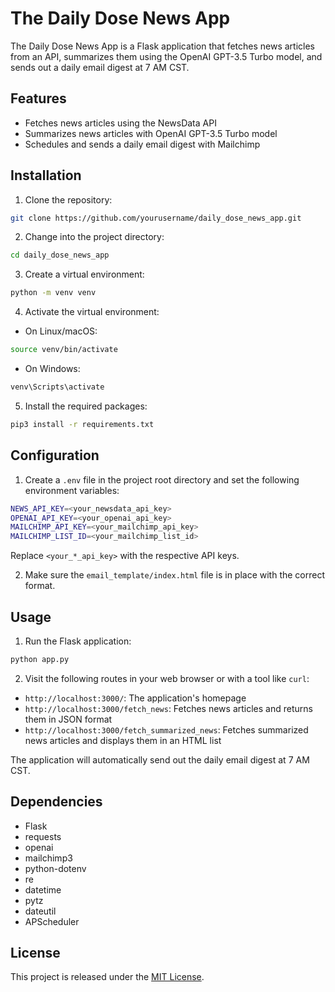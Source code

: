 # The Daily Dose News App

The Daily Dose News App is a Flask application that fetches news articles from an API, summarizes them using the OpenAI GPT-3.5 Turbo model, and sends out a daily email digest at 7 AM CST.

## Features

- Fetches news articles using the NewsData API
- Summarizes news articles with OpenAI GPT-3.5 Turbo model
- Schedules and sends a daily email digest with Mailchimp

## Installation

1. Clone the repository:

```bash 
git clone https://github.com/yourusername/daily_dose_news_app.git
```

2. Change into the project directory:
 ```bash
 cd daily_dose_news_app
 ```

3. Create a virtual environment:

```bash
python -m venv venv
```


4. Activate the virtual environment:

- On Linux/macOS:

```bash
source venv/bin/activate
```


- On Windows:

```bash
venv\Scripts\activate
```


5. Install the required packages:
```bash
pip3 install -r requirements.txt
```

## Configuration

1. Create a `.env` file in the project root directory and set the following environment variables:

```bash
NEWS_API_KEY=<your_newsdata_api_key>
OPENAI_API_KEY=<your_openai_api_key>
MAILCHIMP_API_KEY=<your_mailchimp_api_key>
MAILCHIMP_LIST_ID=<your_mailchimp_list_id>
```


Replace `<your_*_api_key>` with the respective API keys.

2. Make sure the `email_template/index.html` file is in place with the correct format.

## Usage

1. Run the Flask application:

```bash
python app.py
```


2. Visit the following routes in your web browser or with a tool like `curl`:

- `http://localhost:3000/`: The application's homepage
- `http://localhost:3000/fetch_news`: Fetches news articles and returns them in JSON format
- `http://localhost:3000/fetch_summarized_news`: Fetches summarized news articles and displays them in an HTML list

The application will automatically send out the daily email digest at 7 AM CST.

## Dependencies

- Flask
- requests
- openai
- mailchimp3
- python-dotenv
- re
- datetime
- pytz
- dateutil
- APScheduler

## License

This project is released under the [MIT License](LICENSE).
